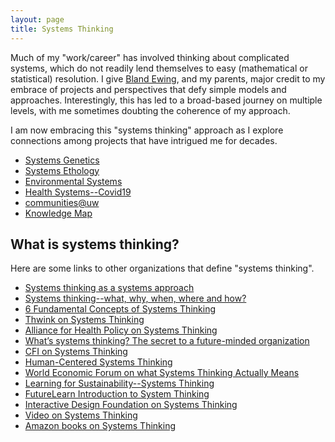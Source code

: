 ```yaml
---
layout: page
title: Systems Thinking
---
```


Much of my "work/career" has involved thinking about complicated systems,
which do not readily lend themselves to easy (mathematical or statistical)
resolution.
I give [Bland Ewing](/pages/ewing/#my-involvement-with-bland-ewing), and my parents, major credit to my embrace of projects
and perspectives that defy simple models and approaches. Interestingly,
this has led to a broad-based journey on multiple levels, with me sometimes
doubting the coherence of my approach.

I am now embracing this "systems thinking" approach as I explore connections
among projects that have intrigued me for decades.

- [Systems Genetics](/pages/sysgen/)
- [Systems Ethology](/pages/ewing/)
- [Environmental Systems](/pages/envsys/)
- [Health Systems--Covid19](/pages/covid19/)
- [communities@uw](https://maps.datascience.wisc.edu/#users/688901)
- [Knowledge Map](https://datascience.sharedigm.com/cmap/?query=yandell&category=people&info=collaborators)

## What is systems thinking?

Here are some links to other organizations that define "systems thinking".

- [Systems thinking as a systems approach](https://www.sciencedirect.com/science/article/pii/S1877050915002860)
- [Systems thinking--what, why, when, where and how?](https://thesystemsthinker.com/systems-thinking-what-why-when-where-and-how/)
- [6 Fundamental Concepts of Systems Thinking](https://medium.com/disruptive-design/tools-for-systems-thinkers-the-6-fundamental-concepts-of-systems-thinking-379cdac3dc6a)
- [Thwink on Systems Thinking](https://www.thwink.org/sustain/glossary/SystemsThinking.htm)
- [Alliance for Health Policy on Systems Thinking](https://ahpsr.who.int/what-we-do/thematic-areas-of-focus/systems-thinking)
- [What’s systems thinking? The secret to a future-minded organization](https://www.betterup.com/blog/systems-thinking)
- [CFI on Systems Thinking](https://corporatefinanceinstitute.com/resources/management/systems-thinking/)
- [Human-Centered Systems Thinking](https://www.ideou.com/products/human-centered-systems-thinking)
- [World Economic Forum on what Systems Thinking Actually Means](https://www.weforum.org/agenda/2021/01/what-systems-thinking-actually-means-and-why-it-matters-today/)
- [Learning for Sustainability--Systems Thinking](https://learningforsustainability.net/systems-thinking/)
- [FutureLearn Introduction to System Thinking](https://www.futurelearn.com/info/courses/understanding-systems-thinking-in-healthcare/0/steps/76301)
- [Interactive Design Foundation on Systems Thinking](https://www.interaction-design.org/literature/topics/systems-thinking)
- [Video on Systems Thinking](https://www.youtube.com/watch?v=FW6MXqzeg7M)
- [Amazon books on Systems Thinking](https://www.amazon.com/s?k=systems+thinking)


